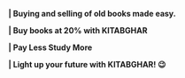 **| Buying and selling of old books made easy.**

**| Buy books at 20% with KITABGHAR**

**| Pay Less Study More**

**| Light up your future with KITABGHAR! 😉**
